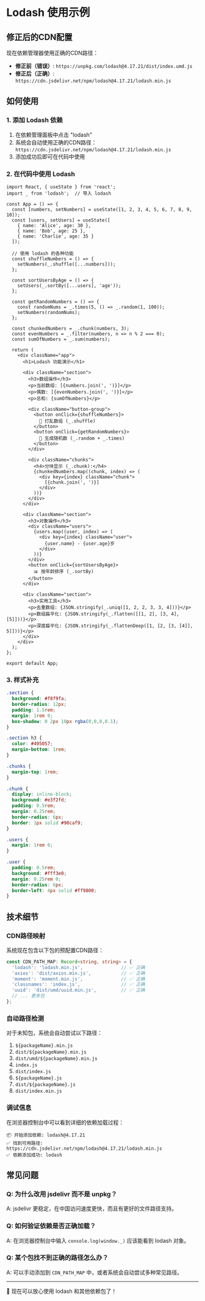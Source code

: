 # Lodash 使用示例

## 修正后的CDN配置

现在依赖管理器使用正确的CDN路径：

- **修正前（错误）**: `https://unpkg.com/lodash@4.17.21/dist/index.umd.js`
- **修正后（正确）**: `https://cdn.jsdelivr.net/npm/lodash@4.17.21/lodash.min.js`

## 如何使用

### 1. 添加 Lodash 依赖

1. 在依赖管理面板中点击 "lodash" 
2. 系统会自动使用正确的CDN路径：`https://cdn.jsdelivr.net/npm/lodash@4.17.21/lodash.min.js`
3. 添加成功后即可在代码中使用

### 2. 在代码中使用 Lodash

```tsx
import React, { useState } from 'react';
import _ from 'lodash';  // 导入 lodash

const App = () => {
  const [numbers, setNumbers] = useState([1, 2, 3, 4, 5, 6, 7, 8, 9, 10]);
  const [users, setUsers] = useState([
    { name: 'Alice', age: 30 },
    { name: 'Bob', age: 25 },
    { name: 'Charlie', age: 35 }
  ]);

  // 使用 lodash 的各种功能
  const shuffleNumbers = () => {
    setNumbers(_.shuffle([...numbers]));
  };

  const sortUsersByAge = () => {
    setUsers(_.sortBy([...users], 'age'));
  };

  const getRandomNumbers = () => {
    const randomNums = _.times(5, () => _.random(1, 100));
    setNumbers(randomNums);
  };

  const chunkedNumbers = _.chunk(numbers, 3);
  const evenNumbers = _.filter(numbers, n => n % 2 === 0);
  const sumOfNumbers = _.sum(numbers);

  return (
    <div className="app">
      <h1>Lodash 功能演示</h1>
      
      <div className="section">
        <h3>数组操作</h3>
        <p>当前数组: [{numbers.join(', ')}]</p>
        <p>偶数: [{evenNumbers.join(', ')}]</p>
        <p>总和: {sumOfNumbers}</p>
        
        <div className="button-group">
          <button onClick={shuffleNumbers}>
            🎲 打乱数组 (_.shuffle)
          </button>
          <button onClick={getRandomNumbers}>
            🎯 生成随机数 (_.random + _.times)
          </button>
        </div>

        <div className="chunks">
          <h4>分块显示 (_.chunk):</h4>
          {chunkedNumbers.map((chunk, index) => (
            <div key={index} className="chunk">
              [{chunk.join(', ')}]
            </div>
          ))}
        </div>
      </div>

      <div className="section">
        <h3>对象操作</h3>
        <div className="users">
          {users.map((user, index) => (
            <div key={index} className="user">
              {user.name} - {user.age}岁
            </div>
          ))}
        </div>
        <button onClick={sortUsersByAge}>
          📊 按年龄排序 (_.sortBy)
        </button>
      </div>

      <div className="section">
        <h3>实用工具</h3>
        <p>去重数组: {JSON.stringify(_.uniq([1, 2, 2, 3, 3, 4]))}</p>
        <p>数组扁平化: {JSON.stringify(_.flatten([[1, 2], [3, 4], [5]]))}</p>
        <p>深度扁平化: {JSON.stringify(_.flattenDeep([1, [2, [3, [4]], 5]]))}</p>
      </div>
    </div>
  );
};

export default App;
```

### 3. 样式补充

```css
.section {
  background: #f8f9fa;
  border-radius: 12px;
  padding: 1.5rem;
  margin: 1rem 0;
  box-shadow: 0 2px 10px rgba(0,0,0,0.1);
}

.section h3 {
  color: #495057;
  margin-bottom: 1rem;
}

.chunks {
  margin-top: 1rem;
}

.chunk {
  display: inline-block;
  background: #e3f2fd;
  padding: 0.5rem;
  margin: 0.25rem;
  border-radius: 6px;
  border: 1px solid #90caf9;
}

.users {
  margin: 1rem 0;
}

.user {
  padding: 0.5rem;
  background: #fff3e0;
  margin: 0.25rem 0;
  border-radius: 6px;
  border-left: 4px solid #ff9800;
}
```

## 技术细节

### CDN路径映射

系统现在包含以下包的预配置CDN路径：

```typescript
const CDN_PATH_MAP: Record<string, string> = {
  'lodash': 'lodash.min.js',              // ✅ 正确
  'axios': 'dist/axios.min.js',           // ✅ 正确  
  'moment': 'moment.min.js',              // ✅ 正确
  'classnames': 'index.js',               // ✅ 正确
  'uuid': 'dist/umd/uuid.min.js',         // ✅ 正确
  // ... 更多包
};
```

### 自动路径检测

对于未知包，系统会自动尝试以下路径：
1. `${packageName}.min.js`
2. `dist/${packageName}.min.js`  
3. `dist/umd/${packageName}.min.js`
4. `index.js`
5. `dist/index.js`
6. `${packageName}.js`
7. `dist/${packageName}.js`
8. `dist/index.min.js`

### 调试信息

在浏览器控制台中可以看到详细的依赖加载过程：

```
📦 开始添加依赖: lodash@4.17.21
✅ 找到可用路径: https://cdn.jsdelivr.net/npm/lodash@4.17.21/lodash.min.js  
✅ 依赖添加成功: lodash
```

## 常见问题

### Q: 为什么改用 jsdelivr 而不是 unpkg？
A: jsdelivr 更稳定，在中国访问速度更快，而且有更好的文件路径支持。

### Q: 如何验证依赖是否正确加载？
A: 在浏览器控制台中输入 `console.log(window._)` 应该能看到 lodash 对象。

### Q: 某个包找不到正确的路径怎么办？
A: 可以手动添加到 `CDN_PATH_MAP` 中，或者系统会自动尝试多种常见路径。

---

🎉 现在可以放心使用 lodash 和其他依赖包了！ 